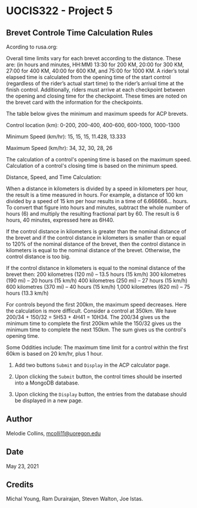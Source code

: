 # UOCIS322 - Project 5 #

## Brevet Controle Time Calculation Rules

Acording to rusa.org:

Overall time limits vary for each brevet according to the distance. 
These are: (in hours and minutes, HH:MM) 13:30 for 200 KM, 20:00 for 300 KM, 
27:00 for 400 KM, 40:00 for 600 KM, and 75:00 for 1000 KM. A rider’s total elapsed 
time is calculated from the opening time of the start control (regardless of the rider’s
actual start time) to the rider’s arrival time at the finish control. Additionally, 
riders must arrive at each checkpoint between the opening and closing time for the 
checkpoint. These times are noted on the brevet card with the information for the 
checkpoints.

The table below gives the minimum and maximum speeds for ACP brevets.

Control location (km): 0-200, 200-400, 400-600, 600-1000, 1000-1300	

Minimum Speed (km/hr): 15,    15,      15,      11.428,   13.333

Maximum Speed (km/hr): 34,    32,      30,      28,       26

The calculation of a control's opening time is based on the maximum speed. Calculation of a control's closing time is based on the minimum speed.


Distance, Speed, and Time Calculation:

When a distance in kilometers is divided by a speed in kilometers per hour, the result is a time measured in hours. For example, a distance of 100 km divided by a speed of 15 km per hour results in a time of 6.666666... hours. To convert that figure into hours and minutes, subtract the whole number of hours (6) and multiply the resulting fractional part by 60. The result is 6 hours, 40 minutes, expressed here as 6H40.

If the control distance in kilometers is greater than the nominal distance of the brevet and if the control distance in kilometers is smaller than or equal to 120% of the nominal distance of the brevet, then the control distance in kilometers is equal to the nominal distance of the brevet. Otherwise, the control distance is too big.
      
If the control distance in kilometers is equal to the nominal distance of the brevet then:
200 kilometres (120 mi) – 13.5 hours (15 km/h)
300 kilometres (190 mi) – 20 hours (15 km/h)
400 kilometres (250 mi) – 27 hours (15 km/h)
600 kilometres (370 mi) – 40 hours (15 km/h)
1,000 kilometres (620 mi) – 75 hours (13.3 km/h)

For controls beyond the first 200km, the maximum speed decreases. Here the calculation is more difficult. Consider a control at 350km. We have 200/34 + 150/32 = 5H53 + 4H41 = 10H34. The 200/34 gives us the minimum time to complete the first 200km while the 150/32 gives us the minimum time to complete the next 150km. The sum gives us the control's opening time.


Some Oddities include: 
The maximum time limit for a control within the first 60km is based on 20 km/hr, plus 1 hour.

1. Add two buttons `Submit` and `Display` in the ACP calculator page.

2. Upon clicking the `Submit` button, the control times should be inserted into a MongoDB database.

3. Upon clicking the `Display` button, the entries from the database should be displayed in a new page.


## Author

Melodie Collins, mcolli11@uoregon.edu


## Date

May 23, 2021


## Credits

Michal Young, Ram Durairajan, Steven Walton, Joe Istas.
